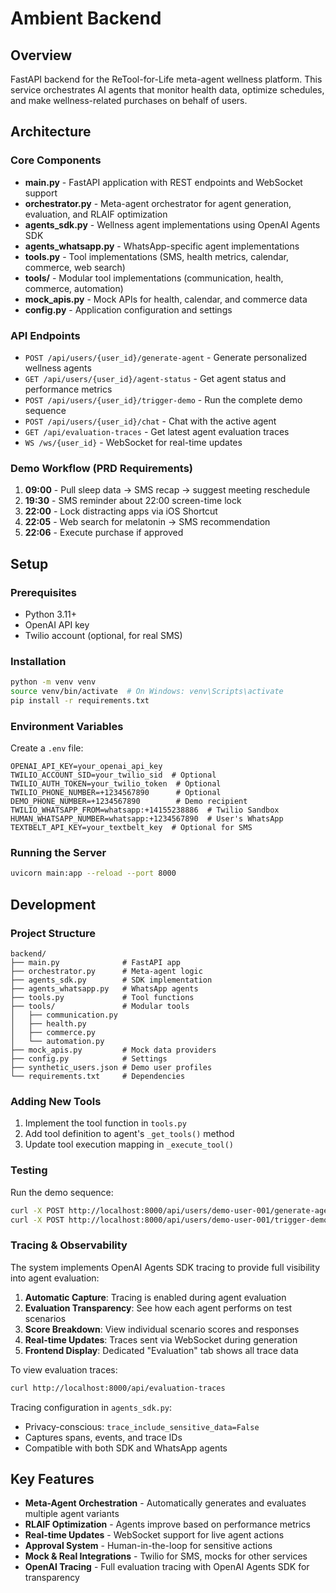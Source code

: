 # Ambient Backend

## Overview
FastAPI backend for the ReTool-for-Life meta-agent wellness platform. This service orchestrates AI agents that monitor health data, optimize schedules, and make wellness-related purchases on behalf of users.

## Architecture

### Core Components
- **main.py** - FastAPI application with REST endpoints and WebSocket support
- **orchestrator.py** - Meta-agent orchestrator for agent generation, evaluation, and RLAIF optimization
- **agents_sdk.py** - Wellness agent implementations using OpenAI Agents SDK
- **agents_whatsapp.py** - WhatsApp-specific agent implementations
- **tools.py** - Tool implementations (SMS, health metrics, calendar, commerce, web search)
- **tools/** - Modular tool implementations (communication, health, commerce, automation)
- **mock_apis.py** - Mock APIs for health, calendar, and commerce data
- **config.py** - Application configuration and settings

### API Endpoints
- `POST /api/users/{user_id}/generate-agent` - Generate personalized wellness agents
- `GET /api/users/{user_id}/agent-status` - Get agent status and performance metrics
- `POST /api/users/{user_id}/trigger-demo` - Run the complete demo sequence
- `POST /api/users/{user_id}/chat` - Chat with the active agent
- `GET /api/evaluation-traces` - Get latest agent evaluation traces
- `WS /ws/{user_id}` - WebSocket for real-time updates

### Demo Workflow (PRD Requirements)
1. **09:00** - Pull sleep data → SMS recap → suggest meeting reschedule
2. **19:30** - SMS reminder about 22:00 screen-time lock
3. **22:00** - Lock distracting apps via iOS Shortcut
4. **22:05** - Web search for melatonin → SMS recommendation
5. **22:06** - Execute purchase if approved

## Setup

### Prerequisites
- Python 3.11+
- OpenAI API key
- Twilio account (optional, for real SMS)

### Installation
```bash
python -m venv venv
source venv/bin/activate  # On Windows: venv\Scripts\activate
pip install -r requirements.txt
```

### Environment Variables
Create a `.env` file:
```env
OPENAI_API_KEY=your_openai_api_key
TWILIO_ACCOUNT_SID=your_twilio_sid  # Optional
TWILIO_AUTH_TOKEN=your_twilio_token  # Optional
TWILIO_PHONE_NUMBER=+1234567890      # Optional
DEMO_PHONE_NUMBER=+1234567890        # Demo recipient
TWILIO_WHATSAPP_FROM=whatsapp:+14155238886  # Twilio Sandbox
HUMAN_WHATSAPP_NUMBER=whatsapp:+1234567890  # User's WhatsApp
TEXTBELT_API_KEY=your_textbelt_key  # Optional for SMS
```

### Running the Server
```bash
uvicorn main:app --reload --port 8000
```

## Development

### Project Structure
```
backend/
├── main.py              # FastAPI app
├── orchestrator.py      # Meta-agent logic
├── agents_sdk.py        # SDK implementation
├── agents_whatsapp.py   # WhatsApp agents
├── tools.py             # Tool functions
├── tools/               # Modular tools
│   ├── communication.py
│   ├── health.py
│   ├── commerce.py
│   └── automation.py
├── mock_apis.py         # Mock data providers
├── config.py            # Settings
├── synthetic_users.json # Demo user profiles
└── requirements.txt     # Dependencies
```

### Adding New Tools
1. Implement the tool function in `tools.py`
2. Add tool definition to agent's `_get_tools()` method
3. Update tool execution mapping in `_execute_tool()`

### Testing
Run the demo sequence:
```bash
curl -X POST http://localhost:8000/api/users/demo-user-001/generate-agent
curl -X POST http://localhost:8000/api/users/demo-user-001/trigger-demo
```

### Tracing & Observability

The system implements OpenAI Agents SDK tracing to provide full visibility into agent evaluation:

1. **Automatic Capture**: Tracing is enabled during agent evaluation
2. **Evaluation Transparency**: See how each agent performs on test scenarios
3. **Score Breakdown**: View individual scenario scores and responses
4. **Real-time Updates**: Traces sent via WebSocket during generation
5. **Frontend Display**: Dedicated "Evaluation" tab shows all trace data

To view evaluation traces:
```bash
curl http://localhost:8000/api/evaluation-traces
```

Tracing configuration in `agents_sdk.py`:
- Privacy-conscious: `trace_include_sensitive_data=False`
- Captures spans, events, and trace IDs
- Compatible with both SDK and WhatsApp agents

## Key Features
- **Meta-Agent Orchestration** - Automatically generates and evaluates multiple agent variants
- **RLAIF Optimization** - Agents improve based on performance metrics
- **Real-time Updates** - WebSocket support for live agent actions
- **Approval System** - Human-in-the-loop for sensitive actions
- **Mock & Real Integrations** - Twilio for SMS, mocks for other services
- **OpenAI Tracing** - Full evaluation tracing with OpenAI Agents SDK for transparency
